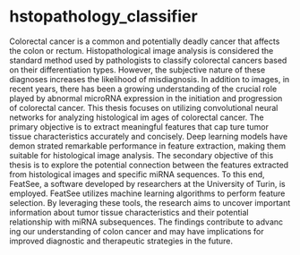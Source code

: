 # hstopathology_classifier

Colorectal cancer is a common and potentially deadly cancer that affects the colon or rectum.
Histopathological image analysis is considered the standard method used by pathologists to
classify colorectal cancers based on their differentiation types. However, the subjective nature of these diagnoses increases the likelihood of misdiagnosis. In addition to images, in
recent years, there has been a growing understanding of the crucial role played by abnormal
microRNA expression in the initiation and progression of colorectal cancer.
This thesis focuses on utilizing convolutional neural networks for analyzing histological im
ages of colorectal cancer. The primary objective is to extract meaningful features that cap
ture tumor tissue characteristics accurately and concisely. Deep learning models have demon
strated remarkable performance in feature extraction, making them suitable for histological
image analysis. The secondary objective of this thesis is to explore the potential connection
between the features extracted from histological images and specific miRNA sequences. To
this end, FeatSee, a software developed by researchers at the University of Turin, is employed.
FeatSee utilizes machine learning algorithms to perform feature selection. By leveraging these
tools, the research aims to uncover important information about tumor tissue characteristics
and their potential relationship with miRNA subsequences. The findings contribute to advanc
ing our understanding of colon cancer and may have implications for improved diagnostic and
therapeutic strategies in the future.
